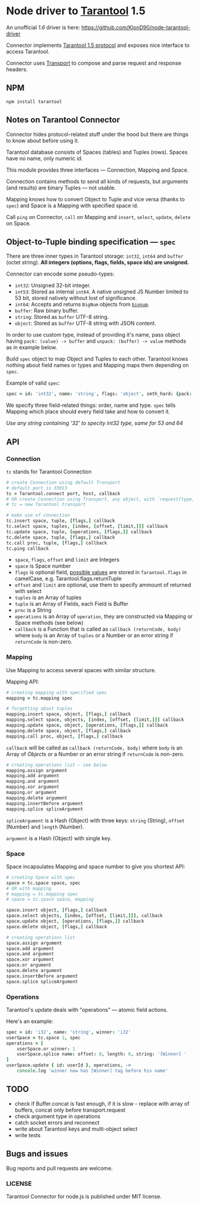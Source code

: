 # Node driver to [Tarantool](http://tarantool.org) 1.5

An unofficial *1.6* driver is here: https://github.com/KlonD90/node-tarantool-driver

Connector implements [Tarantool 1.5 protocol](https://github.com/tarantool/tarantool/blob/stable/doc/box-protocol.txt) and exposes nice interface to access Tarantool.

Connector uses [Transport](https://github.com/devgru/node-tarantool-transport) to compose and parse request and response headers.

## NPM

```shell
npm install tarantool
```

## Notes on Tarantool Connector

Connector hides protocol-related stuff under the hood but there are things to know about before using it.

Tarantool database consists of Spaces (tables) and Tuples (rows). Spaces have no name, only numeric id.

This module provides three interfaces — Connection, Mapping and Space.

Connection contains methods to send all kinds of requests, but arguments (and results) are binary Tuples — not usable.

Mapping knows how to convert Object to Tuple and vice versa (thanks to `spec`) and Space is a Mapping with specified space id.

Call `ping` on Connector, `call` on Mapping and `insert`, `select`, `update`, `delete` on Space.

## Object-to-Tuple binding specification — `spec`

There are three inner types in Tarantool storage: `int32`, `int64` and `buffer` (octet string). **All integers (options, flags, fields, space ids) are unsigned.**

Connector can encode some pseudo-types:
- `int32`: Unsigned 32-bit integer.
- `int53`: Stored as internal `int64`. A native unsigned JS Number limited to 53 bit, stored natively without lost of significance.
- `int64`: Accepts and returns `BigNum` objects from [`bignum`](https://github.com/justmoon/node-bignum).
- `buffer`: Raw binary buffer.
- `string`: Stored as `buffer` UTF-8 string.
- `object`: Stored as `buffer` UTF-8 string with JSON content.

In order to use custom type, instead of providing it's name, pass object having `pack: (value) -> buffer` and `unpack: (buffer) -> value` methods as in example below.

Build `spec` object to map Object and Tuples to each other. Tarantool knows nothing about field names or types and Mapping maps them depending on `spec`.

Example of valid `spec`:
```coffee
spec = id: 'int32', name: 'string', flags: 'object', smth_hard: {pack: ((value) -> ...), unpack: ((buffer) -> ...)}
```

We specify three field-related things: order, name and type. `spec` tells Mapping which place should every field take and how to convert it.

*Use any string containing '32' to specity int32 type, same for 53 and 64*

## API

### Connection

`tc` stands for Tarantool Connection

```coffee
# create Connection using default Transport
# default port is 33013
tc = Tarantool.connect port, host, callback
# OR create Connection using Transport, any object, with `request(type, body, callback)`
# tc = new Tarantool transport

# make use of connection
tc.insert space, tuple, [flags,] callback
tc.select space, tuples, [index, [offset, [limit,]]] callback
tc.update space, tuple, [operations, [flags,]] callback
tc.delete space, tuple, [flags,] callback
tc.call proc, tuple, [flags,] callback
tc.ping callback

```

- `space`, `flags`, `offset` and `limit` are Integers
- `space` is Space number
- `flags` is optional field, [possible values](https://github.com/mailru/tarantool/blob/master/doc/box-protocol.txt#L231) are stored in `Tarantool.flags` in camelCase, e.g. Tarantool.flags.returnTuple
- `offset` and `limit` are optional, use them to specify ammount of returned with select
- `tuples` is an Array of tuples
- `tuple` is an Array of Fields, each Field is Buffer
- `proc` is a String
- `operations` is an Array of `operation`, they are constructed via Mapping or Space methods (see below)
- `callback` is a Function that is called as `callback (returnCode, body)` where `body` is an Array of `tuples` or a Number or an error string if `returnCode` is non-zero.

### Mapping

Use Mapping to access several spaces with similar structure.

Mapping API:
```coffee
# creating mapping with specified spec
mapping = tc.mapping spec

# forgetting about tuples
mapping.insert space, object, [flags,] callback
mapping.select space, objects, [index, [offset, [limit,]]] callback
mapping.update space, object, [operations, [flags,]] callback
mapping.delete space, object, [flags,] callback
mapping.call proc, object, [flags,] callback
```

`callback` will be called as `callback (returnCode, body)` where `body` is an Array of *Objects* or a Number or an error string if `returnCode` is non-zero.

```coffee
# creating operations list — see below
mapping.assign argument
mapping.add argument
mapping.and argument
mapping.xor argument
mapping.or argument
mapping.delete argument
mapping.insertBefore argument
mapping.splice spliceArgument
```

`spliceArgument` is a Hash (Object) with three keys: `string` (String), `offset` (Number) and `length` (Number).

`argument` is a Hash (Object) with single key.


### Space

Space incapsulates Mapping and space number to give you shortest API:

```coffee
# creating Space with spec
space = tc.space space, spec
# OR with mapping
# mapping = tc.mapping spec
# space = tc.space space, mapping

space.insert object, [flags,] callback
space.select objects, [index, [offset, [limit,]]], callback
space.update object, [operations, [flags,]] callback
space.delete object, [flags,] callback

# creating operations list
space.assign argument
space.add argument
space.and argument
space.xor argument
space.or argument
space.delete argument
space.insertBefore argument
space.splice spliceArgument
```

### Operations

Tarantool's update deals with "operations" — atomic field actions.

Here's an example:

```coffee
spec = id: 'i32', name: 'string', winner: 'i32'
userSpace = tc.space 2, spec
operations = [
    userSpace.or winner: 1
    userSpace.splice name: offset: 0, length: 0, string: '[Winner] '
]
userSpace.update { id: userId }, operations, ->
    console.log 'winner now has [Winner] tag before his name'
```

## TODO
- check if Buffer.concat is fast enough, if it is slow - replace with array of buffers, concat only before transport.request
- check argument type in operations
- catch socket errors and reconnect
- write about Tarantool keys and multi-object select
- write tests

## Bugs and issues
Bug reports and pull requests are welcome.

### LICENSE
Tarantool Connector for node.js is published under MIT license.
